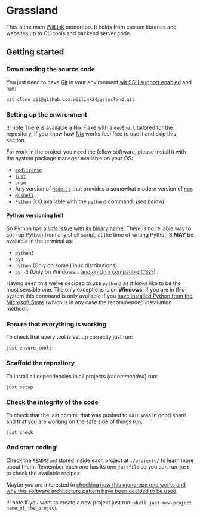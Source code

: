 # Grassland

This is the main [WiiLink](https://wiilink.ca) monorepo. It holds from custom libraries and websites up to CLI tools and backend server code.

## Getting started
### Downloading the source code
You just need to have [Git](https://git-scm.com/) in your environment [wit SSH support enabled](https://docs.github.com/en/authentication/connecting-to-github-with-ssh) and run:
```
git clone git@github.com:wiilink24/grassland.git
```

### Setting up the environment

!!! note
    There is available a Nix Flake with a `devShell` tailored for the repository, if you know how [Nix](https://nixos.org/) works feel free to use it and skip this section.

For work in the project you need the follow software, please install it with the system package manager available on your OS:

- [`addlicense`](https://github.com/google/addlicense)
- [`just`](https://just.systems/man/en/introduction.html)
- [`pnpm`](https://pnpm.io/)
- Any version of [`Node.js`](https://nodejs.org/en) that provides a somewhat modern version of [`npm`](https://www.npmjs.com/).
- [`Nushell`](https://www.nushell.sh/).
- [`Python`](https://www.python.org/) 3.13 available with the `python3` command. _(see below)_

#### Python versioning hell
So Python has a [_little_ issue with its binary name](https://stackoverflow.com/a/70528020). There is no reliable way to spin up Python from any shell script, at the time of writing Python 3 **MAY** be available in the terminal as:

- `python3`
- `py3`
- `python` (Only on some Linux distributions)
- `py -3` (Only on Windows... [and on Unix compatible OSs?](https://python-launcher.app/))

Having seen this we've decided to use `python3` as it looks like to be the most sensible one. The only exceptions is on **Windows**, if you are in this system this command is only available if you [have installed Python from the Microsoft Store](https://apps.microsoft.com/detail/9pnrbtzxmb4z?hl=en-US&gl=US) (which is in any case the recommended installation method).

### Ensure that everything is working
To check that every tool is set up correctly just run:
```shell
just ensure-tools
```

### Scaffold the repository
To install all dependencies in all projects (_recommended_) run:
```shell
just setup
```

### Check the integrity of the code
To check that the last commit that was pushed to `main` was in good share and that you are working on the safe side of things run:
```shell
just check
```

### And start coding!
Check the `README.md` stored inside each project at `./projects/` to learn more about them. Remember each one has its one `justfile` so you can run `just` to check the available recipes.

Maybe you are interested in [checking how this monorepo one works and why this software architecture pattern have been decided to be used](monorepo.md).

!!! note
    If you want to create a new project just run:
    ```shell
    just new-project name_of_the_project
    ```